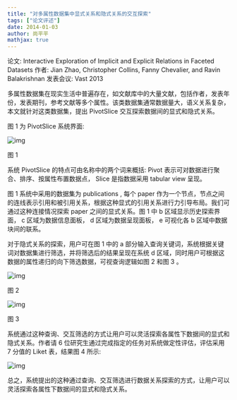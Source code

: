 ```yaml
---
title: "对多属性数据集中显式关系和隐式关系的交互探索"
tags: ["论文评述"]
date: 2014-01-03
author: 尚平平
mathjax: true
---
```


论文: Interactive Exploration of Implicit and Explicit Relations in Faceted Datasets
作者: Jian Zhao, Christopher Collins, Fanny Chevalier, and Ravin Balakrishnan
发表会议: Vast 2013

多属性数据集在现实生活中普遍存在，如文献库中的大量文献，包括作者，发表年份，发表期刊，参考文献等多个属性。该类数据集通常数据量大，语义关系复杂，本文就针对这类数据集，提出 PivotSlice 交互探索数据间的显式和隐式关系。

图 1 为 PivotSlice 系统界面:

![img](http://www.cad.zju.edu.cn/home/vagblog/wp-content/uploads/2014/01/slice12.jpg)

图 1

系统 PivotSlice 的特点可由名称中的两个词来概括: Pivot 表示可对数据进行聚合、排序、按属性布置数据点， Slice 是指数据采用 tabular view 呈现。

图 1 系统中采用的数据集为 publications , 每个 paper 作为一个节点，节点之间的连线表示引用和被引用关系，根据这种显式的引用关系进行力引导布局。我们可通过这种连接情况探索 paper 之间的显式关系。图 1 中 b 区域显示历史探索界面， c 区域为数据信息面板， d 区域为数据呈现面板， e 可视化各 b 区域中数据块间的联系。

对于隐式关系的探索，用户可在图 1 中的 a 部分输入查询关键词，系统根据关键词对数据集进行筛选，并将筛选后的结果呈现在系统 d 区域，同时用户可根据这数据的属性递归的向下筛选数据，可视查询逻辑如图 2 和图 3 。

![img](http://www.cad.zju.edu.cn/home/vagblog/wp-content/uploads/2014/01/%E5%9B%BE2.png)

图 2

![img](http://www.cad.zju.edu.cn/home/vagblog/wp-content/uploads/2014/01/%E5%9B%BE3.png)

图 3

系统通过这种查询、交互筛选的方式让用户可以灵活探索各属性下数据间的显式和隐式关系。作者请 6 位研究生通过完成指定的任务对系统做定性评估，评估采用 7 分值的 Liket 表，结果图 4 所示:

![img](http://www.cad.zju.edu.cn/home/vagblog/wp-content/uploads/2014/01/%E5%9B%BE4.png)

总之，系统提出的这种通过查询、交互筛选进行数据关系探索的方式，让用户可以灵活探索各属性下数据间的显式和隐式关系。
